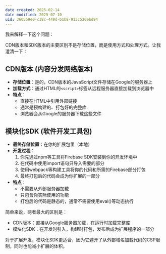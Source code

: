 ```yaml
---
date created: 2025-02-14
date modified: 2025-07-10
uid: 360559e0-c38c-449d-b1b8-913c520ebd94
---
```


我来解释一下这个问题：

CDN版本和SDK版本的主要区别不是存储位置，而是使用方式和处理方式。让我澄清一下：

## CDN版本 (内容分发网络版本)

- **存储位置**：是的，CDN版本的JavaScript文件存储在Google的服务器上
- **加载方式**：通过HTML的`<script>`标签从远程服务器直接加载到浏览器中
- **特点**：
    - 直接在HTML中引用外部链接
    - 通常是预构建的、打包好的完整库
    - 浏览器会从Google的服务器下载这些文件

## 模块化SDK (软件开发工具包)

- **最终存储位置**：在你的扩展包里（本地）
- **开发过程**：
    1. 你先通过npm等工具将Firebase SDK安装到你的开发环境中
    2. 在代码中使用import语句只导入需要的部分
    3. 使用webpack等构建工具将你的代码和所需的Firebase部分打包
    4. 最终打包后的代码会成为你扩展的一部分
- **特点**：
    - 不需要从外部服务器加载
    - 只包含你实际使用的功能
    - 打包后的代码是静态的，通常不需要使用eval()等动态执行

简单来说，两者最大的区别是：

- CDN版本：直接从Google服务器加载，在运行时加载完整库
- 模块化SDK：在开发时引入，构建时打包，发布后成为扩展程序的一部分

对于扩展开发，模块化SDK更适合，因为它避开了从外部域名加载代码的CSP限制，同时也能减小扩展的体积。
